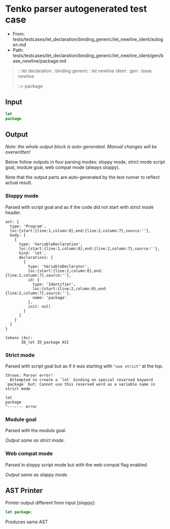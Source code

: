 # Tenko parser autogenerated test case

- From: tests/testcases/let_declaration/binding_generic/let_newline_ident/autogen.md
- Path: tests/testcases/let_declaration/binding_generic/let_newline_ident/gen/base_newline/package.md

> :: let declaration : binding generic : let newline ident : gen : base newline
>
> ::> package

## Input


`````js
let
package
`````

## Output

_Note: the whole output block is auto-generated. Manual changes will be overwritten!_

Below follow outputs in four parsing modes: sloppy mode, strict mode script goal, module goal, web compat mode (always sloppy).

Note that the output parts are auto-generated by the test runner to reflect actual result.

### Sloppy mode

Parsed with script goal and as if the code did not start with strict mode header.

`````
ast: {
  type: 'Program',
  loc:{start:{line:1,column:0},end:{line:2,column:7},source:''},
  body: [
    {
      type: 'VariableDeclaration',
      loc:{start:{line:1,column:0},end:{line:2,column:7},source:''},
      kind: 'let',
      declarations: [
        {
          type: 'VariableDeclarator',
          loc:{start:{line:2,column:0},end:{line:2,column:7},source:''},
          id: {
            type: 'Identifier',
            loc:{start:{line:2,column:0},end:{line:2,column:7},source:''},
            name: 'package'
          },
          init: null
        }
      ]
    }
  ]
}

tokens (4x):
       ID_let ID_package ASI
`````

### Strict mode

Parsed with script goal but as if it was starting with `"use strict"` at the top.

`````
throws: Parser error!
  Attempted to create a `let` binding on special reserved keyword `package` but: Cannot use this reserved word as a variable name in strict mode

let
package
^------- error
`````


### Module goal

Parsed with the module goal.

_Output same as strict mode._

### Web compat mode

Parsed in sloppy script mode but with the web compat flag enabled.

_Output same as sloppy mode._

## AST Printer

Printer output different from input [sloppy]:

````js
let package;
````

Produces same AST
